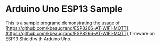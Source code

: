 # Arduino Uno ESP13 Sample

This is a sample programe demonstrating the usage of [https://github.com/kbeaugrand/ESP8266-AT-WIFI-MQTT](https://github.com/kbeaugrand/ESP8266-AT-WIFI-MQTT) firmware on ESP13 Shield with Arduino Uno.
